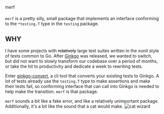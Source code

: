 merf
####

`merf` is a pretty silly, small package that implements an interface conforming to the `*testing.T` type in the `testing` package.

WHY
---

I have some projects with ~~relatively~~ large test suites written in the xunit style of tests common to Go. After [Ginkgo](https://github.com/onsi/ginkgo) was released, we wanted to switch, but did not want to slowly transform our codebase over a period of months, or take the hit to productivity and dedicate a week to rewriting tests.

Enter [ginkgo-convert](https://github.com/tjarratt/ginkgo-convert), a cli tool that converts your existing tests to Ginkgo. A lot of tests already use the `testing.T` type to make assertions and make their tests fail, so conforming interface that can call into Ginkgo is needed to help make the transition. `merf` is that package.

`merf` sounds a bit like a fake error, and like a relatively unimportant package. Additionally, it's a bit like the sound that a cat would make.
![cat wizard](http://www.blueprintrecords.ca/wp-content/uploads/2012/08/cat-wizard.jpg)
